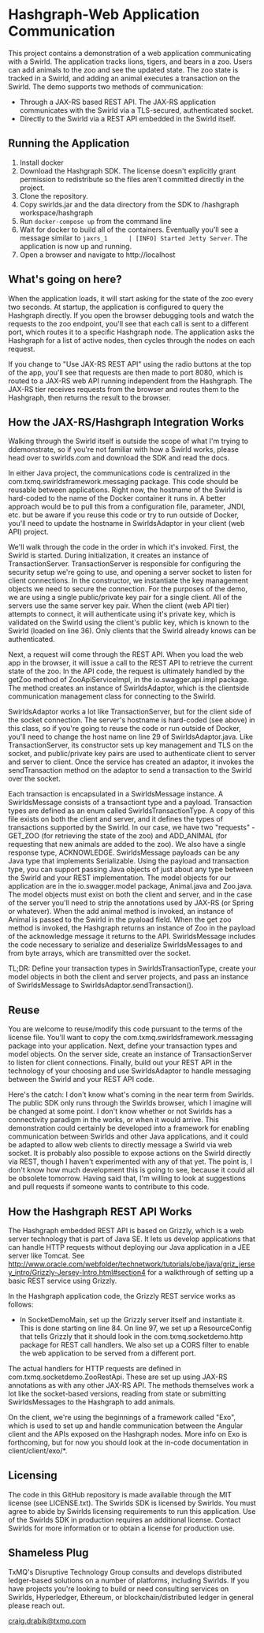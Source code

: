 Hashgraph-Web Application Communication
================================

This project contains a demonstration of a web application communicating with a Swirld.  The application tracks lions, tigers, and bears in a zoo.  Users can add animals to the zoo and see the updated state.  The zoo state is tracked in a Swirld, and adding an animal executes a transaction on the Swirld.  The demo supports two methods of communication:
- Through a JAX-RS based REST API.  The JAX-RS application communicates with the Swirld via a TLS-secured, authenticated socket.  
- Directly to the Swirld via a REST API embedded in the Swirld itself.

Running the Application
-----------------------
1. Install docker
2. Download the Hashgraph SDK.  The license doesn't explicitly grant permission to redistribute so the files aren't committed directly in the project.
3. Clone the repository.
4. Copy swirlds.jar and the data directory from the SDK to /hashgraph workspace/hashgraph
5. Run `docker-compose up` from the command line
6. Wait for docker to build all of the containers.  Eventually you'll see a message similar to `jaxrs_1      | [INFO] Started Jetty Server`.  The application is now up and running.
6. Open a browser and navigate to http://localhost

What's going on here?
---------------------
When the application loads, it will start asking for the state of the zoo every two seconds.  At startup, the application is configured to query the Hashgraph directly.  If you open the browser debugging tools and watch the requests to the zoo endpoint, you'll see that each call is sent to a different port, which routes it to a specific Hashgraph node.  The application asks the Hashgraph for a list of active nodes, then cycles through the nodes on each request.

If you change to "Use JAX-RS REST API" using the radio buttons at the top of the app, you'll see that requests are then made to port 8080, which is routed to a JAX-RS web API running independent from the Hashgraph.  The JAX-RS tier receives requests from the browser and routes them to the Hashgraph, then returns the result to the browser.

How the JAX-RS/Hashgraph Integration Works
------------------------------------------

Walking through the Swirld itself is outside the scope of what I'm trying to ddemonstrate, so if you're not familiar with how a Swirld works, please head over to swirlds.com and download the SDK and read the docs.

In either Java project, the communications code is centralized in the com.txmq.swirldsframework.messaging package.   This code should be reusable between applications.  Right now, the hostname of the Swirld is hard-coded to the name of the Docker container it runs in.  A better approach would be to pull this from a configuration file, parameter, JNDI, etc. but be aware if you reuse this code or try to run outside of Docker, you'll need to update the hostname in SwirldsAdaptor in your client (web API) project.

We'll walk through the code in the order in which it's invoked.  First, the Swirld is started.  During initialization, it creates an instance of TransactionServer.  TransactionServer is responsible for configuring the security setup we're going to use, and opening a server socket to listen for client connections.  In the constructor, we instantiate the key management objects we need to secure the connection.  For the purposes of the demo, we are using a single public/private key pair for a single client.  All of the servers use the same server key pair.  When the client (web API tier) attempts to connect, it will authenticate using it's private key, which is validated on the Swirld using the client's public key, which is known to the Swirld (loaded on line 36).  Only clients that the Swirld already knows can be authenticated.

Next, a request will come through the REST API.  When you load the web app in the browser, it will issue a call to the REST API to retrieve the current state of the zoo.  In the API code, the request is ultimately handled by the getZoo method of ZooApiServiceImpl, in the io.swagger.api.impl package.  The method creates an instance of SwirldsAdaptor, which is the clientside communication management class for connecting to the Swirld.

SwirldsAdaptor works a lot like TransactionServer, but for the client side of the socket connection.  The server's hostname is hard-coded (see above) in this class, so if you're going to reuse the code or run outside of Docker, you'll need to change the host name on line 29 of SwirldsAdaptor.java.  Like TransactionServer, its constructor sets up key management and TLS on the socket, and public/private key pairs are used to authenticate client to server and server to client.  Once the service has created an adaptor, it invokes the sendTransaction method on the adaptor to send a transaction to the Swirld over the socket.  

Each transaction is encapsulated in a SwirldsMessage instance.  A SwirldsMessage consists of a transactiont type and a payload.  Transaction types are defined as an enum called SwirldsTransactionType.  A copy of this file exists on both the client and server, and it defines the types of transactions supported by the Swirld.  In our case, we have two "requests" - GET_ZOO (for retrieving the state of the zoo) and ADD_ANIMAL (for requesting that new animals are added to the zoo).  We also have a single response type, ACKNOWLEDGE.  SwirldsMessage payloads can be any Java type that implements Serializable.  Using the payload and transaction type, you can support passing Java objects of just about any type between the Swirld and your REST implementation.  The model objects for our application are in the io.swagger.model package, Animal.java and Zoo.java.  The model objects must exist on both the client and server, and in the case of the server you'll need to strip the annotations used by JAX-RS (or Spring or whatever).  When the add animal method is invoked, an instance of Animal is passed to the Swirld in the pyaload field.  When the get zoo method is invoked, the Hashgraph returns an instance of Zoo in the payload of the acknowledge message it returns to the API.  SwirldsMessage includes the code necessary to serialize and deserialize SwirldsMessages to and from byte arrays, which are transmitted over the socket.

TL;DR:  Define your transaction types in SwirldsTransactionType, create your model objects in both the client and server projects, and pass an instance of SwirldsMessage to SwirldsAdaptor.sendTransaction().

Reuse
-----

You are welcome to reuse/modify this code pursuant to the terms of the license file.  You'll want to copy the com.txmq.swirldsframework.messaging package into your application.  Next, define your transaction types and model objects.  On the server side, create an instance of TransactionServer to listen for client connections.  Finally, build out your REST API in the technology of your choosing and use SwirldsAdaptor to handle messaging between the Swirld and your REST API code.

Here's the catch:  I don't know what's coming in the near term from Swirlds.  The public SDK only runs through the Swirlds browser, which I imagine will be changed at some point.  I don't know whether or not Swirlds has a connectivity paradigm in the works, or when it would arrive.  This demonstration could certainly be developed into a framework for enabling communication between Swirlds and other Java applications, and it could be adapted to allow web clients to directly message a Swirld via web socket.  It is probably also possible to expose actions on the Swirld directly via REST, though I haven't experimented with any of that yet.  The point is, I don't know how much development this is going to see, because it could all be obsolete tomorrow.  Having said that, I'm willing to look at suggestions and pull requests if someone wants to contribute to this code.


How the Hashgraph REST API Works 
--------------------------------

The Hashgraph embedded REST API is based on Grizzly, which is a web server technology that is part of Java SE.  It lets us develop applications that can handle HTTP requests without deploying our Java application in a JEE server like Tomcat.  See http://www.oracle.com/webfolder/technetwork/tutorials/obe/java/griz_jersey_intro/Grizzly-Jersey-Intro.html#section4 for a walkthrough of setting up a basic REST service using Grizzly.

In the Hashgraph application code, the Grizzly REST service works as follows:
- In SocketDemoMain, set up the Grizzly server itself and instantiate it.  This is done starting on line 84.  On line 97, we set up a ResourceConfig that tells Grizzly that it should look in the com.txmq.socketdemo.http package for REST call handlers.  We also set up a CORS filter to enable the web application to be served from a different port.

The actual handlers for HTTP requests are defined in com.txmq.socketdemo.ZooRestApi.  These are set up using JAX-RS annotations as with any other JAX-RS API.  The methods themselves work a lot like the socket-based versions, reading from state or submitting SwirldsMessages to the Hashgraph to add animals.

On the client, we're using the beginnings of a framework called "Exo", which is used to set up and handle communication between the Angular client and the APIs exposed on the Hashgraph nodes.  More info on Exo is forthcoming, but for now you should look at the in-code documentation in client/client/exo/*.

Licensing
---------
The code in this GitHub repository is made available through the MIT license (see LICENSE.txt).  The Swirlds SDK is licensed by Swirlds.  You must agree to abide by Swirlds licensing requirements to run this application.  Use of the Swirlds SDK in production requires an additional license.  Contact Swirlds for more information or to obtain a license for production use.

Shameless Plug
--------------
TxMQ's Disruptive Technology Group consults and develops distributed ledger-based solutions on a number of platforms, including Swirlds.  If you have projects you're looking to build or need consulting services on Swirlds, Hyperledger, Ethereum, or blockchain/distributed ledger in general please reach out.

craig.drabik@txmq.com